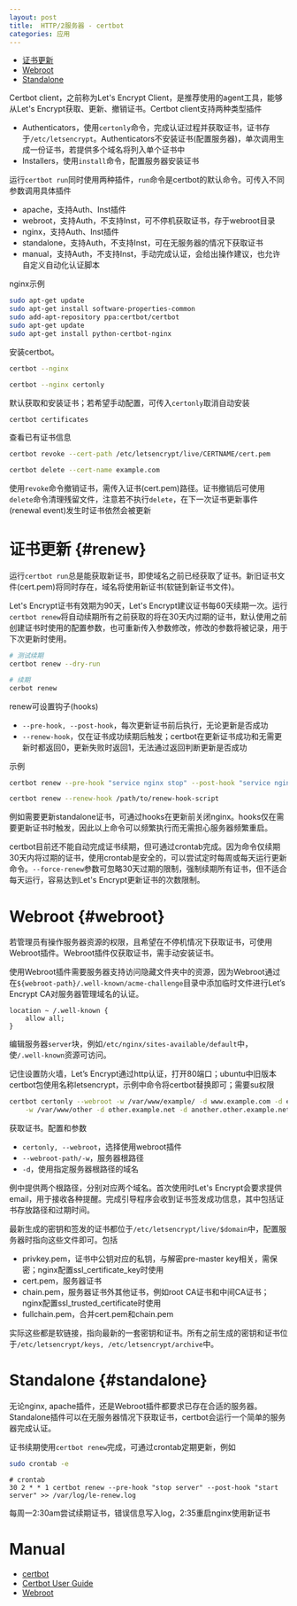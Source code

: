 ```yaml
---
layout: post
title:  HTTP/2服务器 - certbot
categories: 应用
---
```


<ul>
  <li><a href="#renew" data-trigger="menu">证书更新</a></li>
  <li><a href="#webroot" data-trigger="menu">Webroot</a></li>
  <li><a href="#standalone" data-trigger="menu">Standalone</a></li>
</ul>

Certbot client，之前称为Let's Encrypt Client，是推荐使用的agent工具，能够从Let's Encrypt获取、更新、撤销证书。Certbot client支持两种类型插件

+ Authenticators，使用`certonly`命令，完成认证过程并获取证书，证书存于`/etc/letsencrypt`。Authenticators不安装证书(配置服务器)，单次调用生成一份证书，若提供多个域名将列入单个证书中
+ Installers，使用`install`命令，配置服务器安装证书

运行`certbot run`同时使用两种插件，`run`命令是certbot的默认命令。可传入不同参数调用具体插件

+ apache，支持Auth、Inst插件
+ webroot，支持Auth，不支持Inst，可不停机获取证书，存于webroot目录
+ nginx，支持Auth、Inst插件
+ standalone，支持Auth，不支持Inst，可在无服务器的情况下获取证书
+ manual，支持Auth，不支持Inst，手动完成认证，会给出操作建议，也允许自定义自动化认证脚本

nginx示例

~~~bash
sudo apt-get update
sudo apt-get install software-properties-common
sudo add-apt-repository ppa:certbot/certbot
sudo apt-get update
sudo apt-get install python-certbot-nginx
~~~
安装certbot。

~~~bash
certbot --nginx

certbot --nginx certonly
~~~
默认获取和安装证书；若希望手动配置，可传入`certonly`取消自动安装

~~~bash
certbot certificates
~~~
查看已有证书信息

~~~bash
certbot revoke --cert-path /etc/letsencrypt/live/CERTNAME/cert.pem

certbot delete --cert-name example.com
~~~
使用`revoke`命令撤销证书，需传入证书(cert.pem)路径。证书撤销后可使用`delete`命令清理残留文件，注意若不执行`delete`，在下一次证书更新事件(renewal event)发生时证书依然会被更新

# 证书更新 {#renew}
运行`certbot run`总是能获取新证书，即使域名之前已经获取了证书。新旧证书文件(cert.pem)将同时存在，域名将使用新证书(软链到新证书文件)。

Let's Encrypt证书有效期为90天，Let's Encrypt建议证书每60天续期一次。运行`certbot renew`将自动续期所有之前获取的将在30天内过期的证书，默认使用之前创建证书时使用的配置参数，也可重新传入参数修改，修改的参数将被记录，用于下次更新时使用。

~~~bash
# 测试续期
certbot renew --dry-run

# 续期
cerbot renew
~~~

renew可设置钩子(hooks)

+ `--pre-hook, --post-hook`，每次更新证书前后执行，无论更新是否成功
+ `--renew-hook`，仅在证书成功续期后触发；certbot在更新证书成功和无需更新时都返回0，更新失败时返回1，无法通过返回判断更新是否成功

示例

~~~bash
certbot renew --pre-hook "service nginx stop" --post-hook "service nginx start"

certbot renew --renew-hook /path/to/renew-hook-script
~~~
例如需要更新standalone证书，可通过hooks在更新前关闭nginx。hooks仅在需要更新证书时触发，因此以上命令可以频繁执行而无需担心服务器频繁重启。

certbot目前还不能自动完成证书续期，但可通过crontab完成。因为命令仅续期30天内将过期的证书，使用crontab是安全的，可以尝试定时每周或每天运行更新命令。`--force-renew`参数可忽略30天过期的限制，强制续期所有证书，但不适合每天运行，容易达到Let's Encrypt更新证书的次数限制。

# Webroot {#webroot}
若管理员有操作服务器资源的权限，且希望在不停机情况下获取证书，可使用Webroot插件。Webroot插件仅获取证书，需手动安装证书。

使用Webroot插件需要服务器支持访问隐藏文件夹中的资源，因为Webroot通过在`${webroot-path}/.well-known/acme-challenge`目录中添加临时文件进行Let’s Encrypt CA对服务器管理域名的认证。

~~~
location ~ /.well-known {
    allow all;
}
~~~
编辑服务器`server`块，例如`/etc/nginx/sites-available/default`中，使`/.well-known`资源可访问。

记住设置防火墙，Let’s Encrypt通过http认证，打开80端口；ubuntu中旧版本certbot包使用名称letsencrypt，示例中命令将certbot替换即可；需要su权限

~~~bash
certbot certonly --webroot -w /var/www/example/ -d www.example.com -d example.com \
    -w /var/www/other -d other.example.net -d another.other.example.net
~~~
获取证书。配置和参数

+ `certonly, --webroot`，选择使用webroot插件
+ `--webroot-path/-w`，服务器根路径
+ `-d`，使用指定服务器根路径的域名

例中提供两个根路径，分别对应两个域名。首次使用时Let's Encrypt会要求提供email，用于接收各种提醒。完成引导程序会收到证书签发成功信息，其中包括证书存放路径和过期时间。

最新生成的密钥和签发的证书都位于`/etc/letsencrypt/live/$domain`中，配置服务器时指向这些文件即可。包括

+ privkey.pem，证书中公钥对应的私钥，与解密pre-master key相关，需保密；nginx配置ssl_certificate_key时使用
+ cert.pem，服务器证书
+ chain.pem，服务器证书外其他证书，例如root CA证书和中间CA证书；nginx配置ssl_trusted_certificate时使用
+ fullchain.pem，合并cert.pem和chain.pem

实际这些都是软链接，指向最新的一套密钥和证书。所有之前生成的密钥和证书位于`/etc/letsencrypt/keys, /etc/letsencrypt/archive`中。

# Standalone {#standalone}
无论nginx, apache插件，还是Webroot插件都要求已存在合适的服务器。Standalone插件可以在无服务器情况下获取证书，certbot会运行一个简单的服务器完成认证。

证书续期使用`certbot renew`完成，可通过crontab定期更新，例如

~~~bash
sudo crontab -e
~~~

~~~
# crontab
30 2 * * 1 certbot renew --pre-hook "stop server" --post-hook "start server" >> /var/log/le-renew.log
~~~
每周一2:30am尝试续期证书，错误信息写入log，2:35重启nginx使用新证书

# Manual
+ [certbot](https://certbot.eff.org "certbot")
+ [Certbot User Guide](https://certbot.eff.org/docs/using.html#getting-certificates-and-choosing-plugins "Certbot User Guide")
+ [Webroot](https://certbot.eff.org/docs/using.html#webroot "Webroot")
